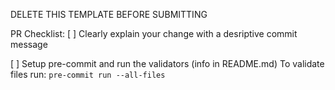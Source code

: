DELETE THIS TEMPLATE BEFORE SUBMITTING

PR Checklist:
[ ] Clearly explain your change with a desriptive commit message

[ ] Setup pre-commit and run the validators (info in README.md)
    To validate files run: `pre-commit run --all-files`
